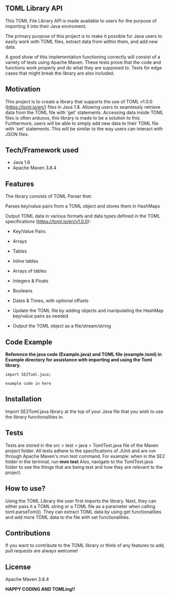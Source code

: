 ## TOML Library API
This TOML File Library API is made available to users for the purpose of importing it into their Java enviroment.

The primary purpose of this project is to make it possible for Java users to easily work with TOML files, extract data from within them, and add new data.

A good show of this implementation functioning correctly will consist of a variety of tests using Apache Maven. These tests prove that the code and functions work properly and do what they are supposed to. Tests for edge cases that might break the library are also included.

## Motivation
This project is to create a library that supports the use of TOML v1.0.0 (https://toml.io/en/) files in Java 1.8. Allowing users to seamlessly retrieve data from the TOML file with 'get' statements. Accessing data inside TOML files is often arduous, this library is made to be a solution to this. Furthermore, users will be able to simply add new data to their TOML file with 'set' statements. This will be similar to the way users can interact with JSON files. 

 ## Tech/Framework used
* Java 1.8
* Apache Maven 3.8.4

## Features
The library consists of TOML Parser that:

Parses key/value pairs from a TOML object and stores them in HashMaps

Output TOML data in various formats and data types defined in the TOML specifications (https://toml.io/en/v1.0.0):
 * Key/Value Pairs
 * Arrays
 * Tables
 * Inline tables
 * Arrays of tables
 * Integers & Floats
 * Booleans
 * Dates & Times, with optional offsets

* Update the TOML file by adding objects and manipulating the HashMap key/value pairs as needed

* Output the TOML object as a file/stream/string

## Code Example
**Reference the java code (Example.java) and TOML file (example.toml) in Example directory for assistance with importing and using the Toml library.**
```
import SE2Toml.java;

example code in here
```

## Installation
Import SE2Toml.java library at the top of your Java file that you wish to use the library functionalities in.

## Tests
Tests are stored in the src > test > java > TomlTest.java file of the Maven project folder. All tests adhere to the specifications of JUnit and are run through Apache Maven's mvn test command.
For example: when in the SE2 folder in the terminal, run **mvn test**
Also, navigate to the TomlTest.java folder to see the things that are being test and how they are relevant to the project.

## How to use?
Using the TOML Library the user first imports the library. Next, they can either pass it a TOML string or a TOML file as a parameter when calling toml.parseToml(). They can extract TOML data by using get functionalities and add more TOML data to the file with set functionalities.

## Contributions
If you want to contribute to the TOML library or think of any features to add, pull requests are always welcome!

## License
Apache Maven 3.8.4

**HAPPY CODING AND TOMLing!!**
